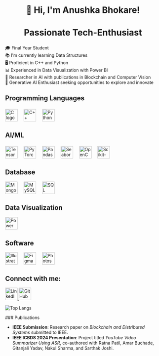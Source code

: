 <h1 align="center">👋 Hi, I'm Anushka Bhokare!</h1>

###

<h1 align="center"> Passionate Tech-Enthusiast</h1>

###


<p align="left">🎓 Final Year Student<br>📚 I'm currently learning Data Structures<br>🖥️ Proficient in C++ and Python<br>📊 Experienced in Data Visualization with Power BI<br> 🤖 Researcher in AI with publications in Blockchain and Computer Vision<br>🧠 Generative AI Enthusiast seeking opportunities to explore and innovate</p>

###

<h2 align="left">Programming Languages</h2>

###

<div align="left">
<img src="https://cdn.jsdelivr.net/gh/devicons/devicon/icons/c/c-original.svg" height="40" alt="C logo" />
<img width="12" />
  
  <img src="https://cdn.jsdelivr.net/gh/devicons/devicon/icons/cplusplus/cplusplus-original.svg" height="40" alt="C++ logo" />
<img width="12" />

<img src="https://cdn.jsdelivr.net/gh/devicons/devicon/icons/python/python-original.svg" height="40" alt="Python logo" />
<img width="12" />


</div>

###

<h2 align="left">AI/ML</h2>

###
<div align="left">
<img src="https://cdn.jsdelivr.net/gh/devicons/devicon/icons/tensorflow/tensorflow-original.svg" height="40" alt="TensorFlow logo" />
<img width="12" />

<img src="https://cdn.jsdelivr.net/gh/devicons/devicon/icons/pytorch/pytorch-original.svg" height="40" alt="PyTorch logo" />
<img width="12" />

<img src="https://cdn.jsdelivr.net/gh/devicons/devicon/icons/pandas/pandas-original.svg" height="40" alt="Pandas logo" />
<img width="12" />

<img src="https://seaborn.pydata.org/_static/logo-wide-lightbg.svg" height="40" alt="Seaborn logo" />
<img width="12" />

<img src="https://cdn.jsdelivr.net/gh/devicons/devicon/icons/opencv/opencv-original.svg" height="40" alt="OpenCV logo" />
<img width="12" />

<img src="https://scikit-learn.org/stable/_static/scikit-learn-logo-small.png" height="40" alt="Scikit-Learn logo" />
<img width="12" />

  
</div>


<h2 align="left">Database</h2>


<div align="left">

<img src="https://cdn.jsdelivr.net/gh/devicons/devicon/icons/mongodb/mongodb-original.svg" height="40" alt="MongoDB logo" />
<img width="12" />

<img src="https://cdn.jsdelivr.net/gh/devicons/devicon/icons/mysql/mysql-original-wordmark.svg" height="40" alt="MySQL logo" />
<img width="12" />

<img src="https://img.icons8.com/color/48/000000/microsoft-sql-server.png" height="40" alt="SQL Server logo" />
<img width="12" />


</div>

<h2 align="left">Data Visualization</h2>


<div align="left">

<img src="https://img.icons8.com/color/48/000000/power-bi.png" height="40" alt="Power BI logo" />
<img width="12" />


</div>


<h2 align="left">Software</h2>


<div align="left">

<img src="https://cdn.jsdelivr.net/gh/devicons/devicon/icons/illustrator/illustrator-plain.svg" height="40" alt="Illustrator logo" />
<img width="12" />

<img src="https://cdn.jsdelivr.net/gh/devicons/devicon/icons/figma/figma-original.svg" height="40" alt="Figma logo" />
<img width="12" />

<img src="https://cdn.jsdelivr.net/gh/devicons/devicon/icons/photoshop/photoshop-plain.svg" height="40" alt="Photoshop logo" />
<img width="12" />



</div>

<div align="left">
<h2>Connect with me:</h2>
<a href="https://www.linkedin.com/in/anushka-bhokare-85975024a/" target="_blank">
  <img src="https://img.icons8.com/ios-filled/50/000000/linkedin.png" height="40" alt="LinkedIn logo" />
</a>

<a href="https://github.com/BAnushka" target="_blank">
  <img src="https://img.icons8.com/ios-filled/50/000000/github.png" height="40" alt="GitHub logo" />
</a>
</div>




<div align="left">


![Top Langs](https://github-readme-stats.vercel.app/api/top-langs/?username=BAnushka&layout=compact&theme=radical)


</div>


<div align="left">
### Publications

- **IEEE Submission**: Research paper on *Blockchain and Distributed Systems* submitted to IEEE.
- **IEEE ICBDS 2024 Presentation**: Project titled *YouTube Video Summarizer Using ASR*, co-authored with Ratna Patil, Amar Buchade, Gitanjali Yadav, Nakul Sharma, and Sarthak Joshi.

</div>


